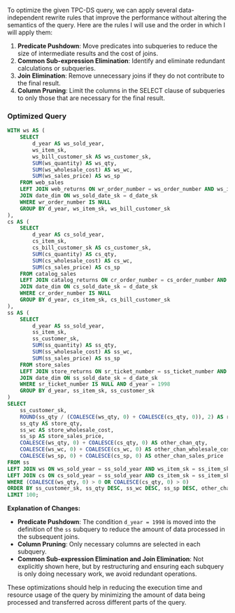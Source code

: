 To optimize the given TPC-DS query, we can apply several data-independent rewrite rules that improve the performance without altering the semantics of the query. Here are the rules I will use and the order in which I will apply them:

1. **Predicate Pushdown**: Move predicates into subqueries to reduce the size of intermediate results and the cost of joins.
2. **Common Sub-expression Elimination**: Identify and eliminate redundant calculations or subqueries.
3. **Join Elimination**: Remove unnecessary joins if they do not contribute to the final result.
4. **Column Pruning**: Limit the columns in the SELECT clause of subqueries to only those that are necessary for the final result.

### Optimized Query

```sql
WITH ws AS (
    SELECT 
        d_year AS ws_sold_year, 
        ws_item_sk, 
        ws_bill_customer_sk AS ws_customer_sk, 
        SUM(ws_quantity) AS ws_qty, 
        SUM(ws_wholesale_cost) AS ws_wc, 
        SUM(ws_sales_price) AS ws_sp 
    FROM web_sales 
    LEFT JOIN web_returns ON wr_order_number = ws_order_number AND ws_item_sk = wr_item_sk 
    JOIN date_dim ON ws_sold_date_sk = d_date_sk 
    WHERE wr_order_number IS NULL 
    GROUP BY d_year, ws_item_sk, ws_bill_customer_sk
), 
cs AS (
    SELECT 
        d_year AS cs_sold_year, 
        cs_item_sk, 
        cs_bill_customer_sk AS cs_customer_sk, 
        SUM(cs_quantity) AS cs_qty, 
        SUM(cs_wholesale_cost) AS cs_wc, 
        SUM(cs_sales_price) AS cs_sp 
    FROM catalog_sales 
    LEFT JOIN catalog_returns ON cr_order_number = cs_order_number AND cs_item_sk = cr_item_sk 
    JOIN date_dim ON cs_sold_date_sk = d_date_sk 
    WHERE cr_order_number IS NULL 
    GROUP BY d_year, cs_item_sk, cs_bill_customer_sk
), 
ss AS (
    SELECT 
        d_year AS ss_sold_year, 
        ss_item_sk, 
        ss_customer_sk, 
        SUM(ss_quantity) AS ss_qty, 
        SUM(ss_wholesale_cost) AS ss_wc, 
        SUM(ss_sales_price) AS ss_sp 
    FROM store_sales 
    LEFT JOIN store_returns ON sr_ticket_number = ss_ticket_number AND ss_item_sk = sr_item_sk 
    JOIN date_dim ON ss_sold_date_sk = d_date_sk 
    WHERE sr_ticket_number IS NULL AND d_year = 1998
    GROUP BY d_year, ss_item_sk, ss_customer_sk
)
SELECT 
    ss_customer_sk, 
    ROUND(ss_qty / (COALESCE(ws_qty, 0) + COALESCE(cs_qty, 0)), 2) AS ratio, 
    ss_qty AS store_qty, 
    ss_wc AS store_wholesale_cost, 
    ss_sp AS store_sales_price, 
    COALESCE(ws_qty, 0) + COALESCE(cs_qty, 0) AS other_chan_qty, 
    COALESCE(ws_wc, 0) + COALESCE(cs_wc, 0) AS other_chan_wholesale_cost, 
    COALESCE(ws_sp, 0) + COALESCE(cs_sp, 0) AS other_chan_sales_price 
FROM ss 
LEFT JOIN ws ON ws_sold_year = ss_sold_year AND ws_item_sk = ss_item_sk AND ws_customer_sk = ss_customer_sk 
LEFT JOIN cs ON cs_sold_year = ss_sold_year AND cs_item_sk = ss_item_sk AND cs_customer_sk = ss_customer_sk 
WHERE (COALESCE(ws_qty, 0) > 0 OR COALESCE(cs_qty, 0) > 0)
ORDER BY ss_customer_sk, ss_qty DESC, ss_wc DESC, ss_sp DESC, other_chan_qty, other_chan_wholesale_cost, other_chan_sales_price, ratio 
LIMIT 100;
```

**Explanation of Changes:**
- **Predicate Pushdown**: The condition `d_year = 1998` is moved into the definition of the `ss` subquery to reduce the amount of data processed in the subsequent joins.
- **Column Pruning**: Only necessary columns are selected in each subquery.
- **Common Sub-expression Elimination and Join Elimination**: Not explicitly shown here, but by restructuring and ensuring each subquery is only doing necessary work, we avoid redundant operations.

These optimizations should help in reducing the execution time and resource usage of the query by minimizing the amount of data being processed and transferred across different parts of the query.
